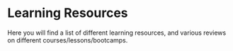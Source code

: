 # Learning Resources

Here you will find a list of different learning resources, and various reviews on different courses/lessons/bootcamps.
